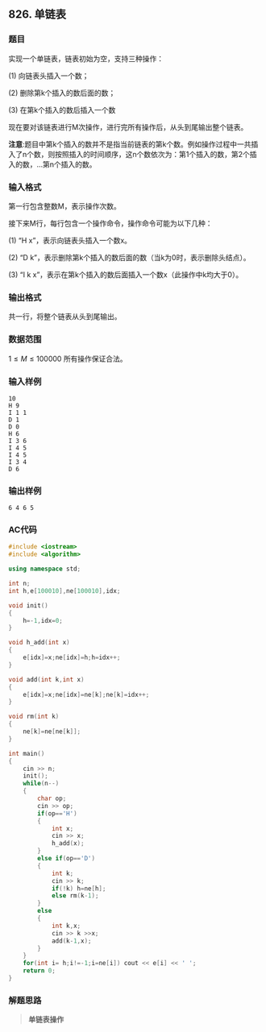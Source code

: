 ##  826. 单链表

### 题目

实现一个单链表，链表初始为空，支持三种操作：

(1) 向链表头插入一个数；

(2) 删除第k个插入的数后面的数；

(3) 在第k个插入的数后插入一个数

现在要对该链表进行M次操作，进行完所有操作后，从头到尾输出整个链表。

**注意**:题目中第k个插入的数并不是指当前链表的第k个数。例如操作过程中一共插入了n个数，则按照插入的时间顺序，这n个数依次为：第1个插入的数，第2个插入的数，…第n个插入的数。

### 输入格式

第一行包含整数M，表示操作次数。

接下来M行，每行包含一个操作命令，操作命令可能为以下几种：

(1) “H x”，表示向链表头插入一个数x。

(2) “D k”，表示删除第k个插入的数后面的数（当k为0时，表示删除头结点）。

(3) “I k x”，表示在第k个插入的数后面插入一个数x（此操作中k均大于0）。

### 输出格式

共一行，将整个链表从头到尾输出。

### 数据范围

$1≤M≤100000$
所有操作保证合法。

### 输入样例

```
10
H 9
I 1 1
D 1
D 0
H 6
I 3 6
I 4 5
I 4 5
I 3 4
D 6
```

### 输出样例

```
6 4 6 5
```

### AC代码

```c++
#include <iostream>
#include <algorithm>

using namespace std;

int n;
int h,e[100010],ne[100010],idx;

void init()
{
    h=-1,idx=0;
}

void h_add(int x)
{
    e[idx]=x;ne[idx]=h;h=idx++;
}

void add(int k,int x)
{
    e[idx]=x;ne[idx]=ne[k];ne[k]=idx++;
}

void rm(int k)
{
    ne[k]=ne[ne[k]];
}

int main()
{
    cin >> n;
    init();
    while(n--)
    {
        char op;
        cin >> op;
        if(op=='H')
        {
            int x;
            cin >> x;
            h_add(x);
        }
        else if(op=='D')
        {
            int k;
            cin >> k;
            if(!k) h=ne[h];
            else rm(k-1);
        }
        else
        {
            int k,x;
            cin >> k >>x;
            add(k-1,x);
        }
    }
    for(int i= h;i!=-1;i=ne[i]) cout << e[i] << ' ';
    return 0;
}
```

### 解题思路

>**单链表操作**

> 
